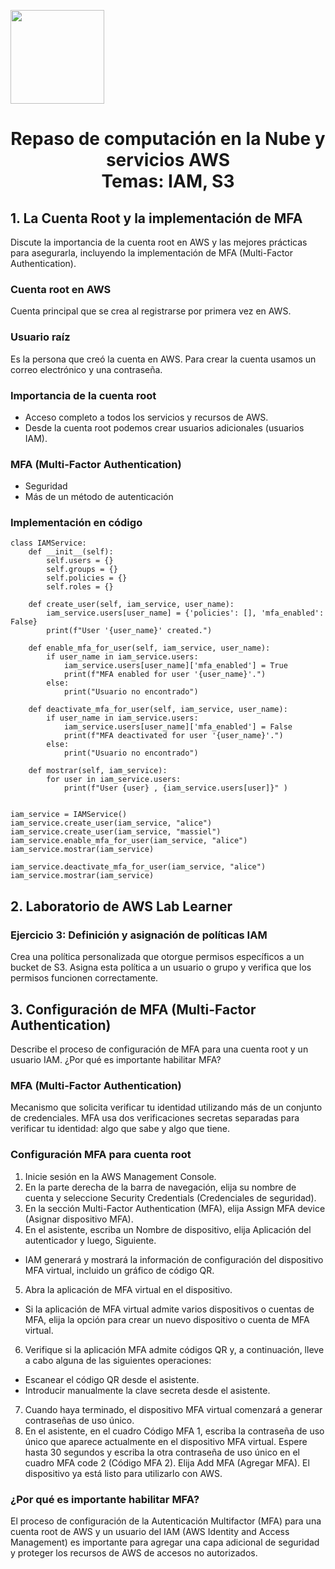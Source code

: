 <p align="left">
  <img src="https://semanadelcannabis.cayetano.edu.pe/assets/img/logo-upch.png" width="150">
  <h1 align="center">Repaso de computación en la Nube y servicios AWS<br>Temas: IAM, S3</h1>
</p>

## 1. La Cuenta Root y la implementación de MFA
Discute la importancia de la cuenta root en AWS y las mejores prácticas para asegurarla, incluyendo la implementación de MFA (Multi-Factor Authentication).

### Cuenta root en AWS
Cuenta principal que se crea al registrarse por primera vez en AWS.

### Usuario raíz
Es la persona que creó la cuenta en AWS. Para crear la cuenta usamos un correo electrónico y una contraseña.

### Importancia de la cuenta root
- Acceso completo a todos los servicios y recursos de AWS.
- Desde la cuenta root podemos crear usuarios adicionales (usuarios IAM).

### MFA (Multi-Factor Authentication)
- Seguridad
- Más de un método de autenticación

### Implementación en código
```
class IAMService:
    def __init__(self):
        self.users = {} 
        self.groups = {}
        self.policies = {}
        self.roles = {}

    def create_user(self, iam_service, user_name):
        iam_service.users[user_name] = {'policies': [], 'mfa_enabled': False}
        print(f"User '{user_name}' created.")

    def enable_mfa_for_user(self, iam_service, user_name):
        if user_name in iam_service.users:
            iam_service.users[user_name]['mfa_enabled'] = True
            print(f"MFA enabled for user '{user_name}'.")
        else:
            print("Usuario no encontrado")

    def deactivate_mfa_for_user(self, iam_service, user_name):
        if user_name in iam_service.users:
            iam_service.users[user_name]['mfa_enabled'] = False
            print(f"MFA deactivated for user '{user_name}'.")
        else:
            print("Usuario no encontrado")

    def mostrar(self, iam_service):
        for user in iam_service.users:
            print(f"User {user} , {iam_service.users[user]}" )
            

iam_service = IAMService()
iam_service.create_user(iam_service, "alice")
iam_service.create_user(iam_service, "massiel")
iam_service.enable_mfa_for_user(iam_service, "alice")
iam_service.mostrar(iam_service)

iam_service.deactivate_mfa_for_user(iam_service, "alice")
iam_service.mostrar(iam_service)
```

## 2. Laboratorio de AWS Lab Learner
### Ejercicio 3: Definición y asignación de políticas IAM
Crea una política personalizada que otorgue permisos específicos a un bucket de S3. Asigna esta política a un usuario o grupo y verifica que los permisos funcionen correctamente.

## 3. Configuración de MFA (Multi-Factor Authentication)
Describe el proceso de configuración de MFA para una cuenta root y un usuario IAM. ¿Por qué es importante habilitar MFA?

### MFA (Multi-Factor Authentication)
Mecanismo que solicita verificar tu identidad utilizando más de un conjunto de credenciales. MFA usa dos verificaciones secretas separadas para verificar tu identidad: algo que sabe y algo que tiene.

### Configuración MFA para cuenta root
1. Inicie sesión en la AWS Management Console.
2. En la parte derecha de la barra de navegación, elija su nombre de cuenta y seleccione Security Credentials (Credenciales de seguridad).
3. En la sección Multi-Factor Authentication (MFA), elija Assign MFA device (Asignar dispositivo MFA).
4. En el asistente, escriba un Nombre de dispositivo, elija Aplicación del autenticador y luego, Siguiente.
  - IAM generará y mostrará la información de configuración del dispositivo MFA virtual, incluido un gráfico de código QR.
5. Abra la aplicación de MFA virtual en el dispositivo.
  - Si la aplicación de MFA virtual admite varios dispositivos o cuentas de MFA, elija la opción para crear un nuevo dispositivo o cuenta de MFA virtual.
6. Verifique si la aplicación MFA admite códigos QR y, a continuación, lleve a cabo alguna de las siguientes operaciones:
  - Escanear el código QR desde el asistente.
  - Introducir manualmente la clave secreta desde el asistente.
7. Cuando haya terminado, el dispositivo MFA virtual comenzará a generar contraseñas de uso único.
8. En el asistente, en el cuadro Código MFA 1, escriba la contraseña de uso único que aparece actualmente en el dispositivo MFA virtual. Espere hasta 30 segundos y escriba la otra contraseña de uso único en el cuadro MFA code 2 (Código MFA 2). Elija Add MFA (Agregar MFA).
El dispositivo ya está listo para utilizarlo con AWS. 


### ¿Por qué es importante habilitar MFA?
El proceso de configuración de la Autenticación Multifactor (MFA) para una cuenta root de AWS y un usuario del IAM (AWS Identity and Access Management) es importante para agregar una capa adicional de seguridad y proteger los recursos de AWS de accesos no autorizados.
